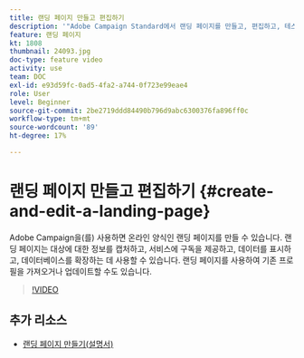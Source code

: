 ```yaml
---
title: 랜딩 페이지 만들고 편집하기
description: '"Adobe Campaign Standard에서 랜딩 페이지를 만들고, 편집하고, 테스트하는 방법을 알아봅니다."'
feature: 랜딩 페이지
kt: 1808
thumbnail: 24093.jpg
doc-type: feature video
activity: use
team: DOC
exl-id: e93d59fc-0ad5-4fa2-a744-0f723e99eae4
role: User
level: Beginner
source-git-commit: 2be2719ddd84490b796d9abc6300376fa896ff0c
workflow-type: tm+mt
source-wordcount: '89'
ht-degree: 17%

---
```


# 랜딩 페이지 만들고 편집하기 {#create-and-edit-a-landing-page}

Adobe Campaign을(를) 사용하면 온라인 양식인 랜딩 페이지를 만들 수 있습니다. 랜딩 페이지는 대상에 대한 정보를 캡처하고, 서비스에 구독을 제공하고, 데이터를 표시하고, 데이터베이스를 확장하는 데 사용할 수 있습니다. 랜딩 페이지를 사용하여 기존 프로필을 가져오거나 업데이트할 수도 있습니다.

>[!VIDEO](https://video.tv.adobe.com/v/24093?quality=12)

## 추가 리소스

* [랜딩 페이지 만들기(설명서)](https://docs.campaign.adobe.com/doc/standard/getting_started/en/ACS_CreateLandingPage.html)
